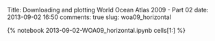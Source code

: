 Title: Downloading and plotting World Ocean Atlas 2009 - Part 02
date:  2013-09-02 16:50
comments: true
slug: woa09_horizontal

{% notebook 2013-09-02-WOA09_horizontal.ipynb cells[1:] %}
